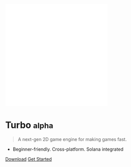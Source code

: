 ![logo](_media/turbo_light.svg)

# Turbo <small>alpha</small>

> A next-gen 2D game engine for making games fast.

- Beginner-friendly. Cross-platform. Solana integrated

[Download](/quick-start?id=turbo-cli)
[Get Started](/quick-start)